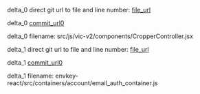 delta_0 direct git url to file and line number: [file_url](https://www.github.com/department-of-veterans-affairs/vets-website/commit/71a049c10d71a51611dff8a6660796dee9353235/#diff-ea686999d5893a244bb517416ac7adcdbc09aeb97e2241169281744c62976d2aL130)

delta_0 [commit_url0](https://www.github.com/department-of-veterans-affairs/vets-website/commit/71a049c10d71a51611dff8a6660796dee9353235)

delta_0 filename: src/js/vic-v2/components/CropperController.jsx



delta_1 direct git url to file and line number: [file_url](https://www.github.com/envkey/envkey-app/commit/233df545fed9c3c398f421d594d983644399105f/#diff-8adf3f8ccb9538a582b2125d20316c8a76616ff4ef73e52d7d4d20eead5b058fL31)

delta_1 [commit_url0](https://www.github.com/envkey/envkey-app/commit/233df545fed9c3c398f421d594d983644399105f)

delta_1 filename: envkey-react/src/containers/account/email_auth_container.js



